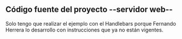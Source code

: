 ## Código fuente del proyecto --servidor web--

Solo tengo que realizar el ejemplo con el Handlebars porque Fernando Herrera lo desarrollo con instrucciones que ya no están vigentes.
